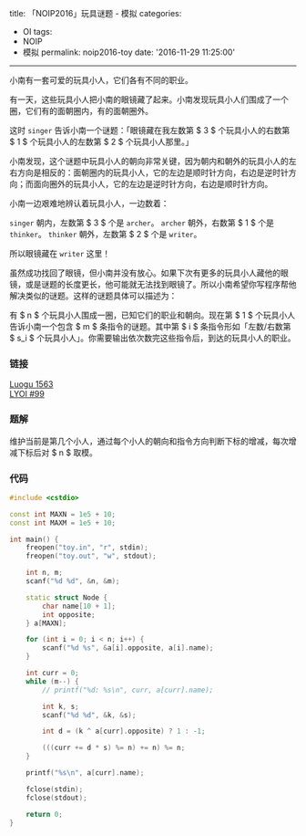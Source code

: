 title: 「NOIP2016」玩具谜题 - 模拟
categories:
  - OI
tags:
  - NOIP
  - 模拟
permalink: noip2016-toy
date: '2016-11-29 11:25:00'
---

小南有一套可爱的玩具小人，它们各有不同的职业。

有一天，这些玩具小人把小南的眼镜藏了起来。小南发现玩具小人们围成了一个圈，它们有的面朝圈内，有的面朝圈外。

这时 `singer` 告诉小南一个谜题：「眼镜藏在我左数第 $ 3 $ 个玩具小人的右数第 $ 1 $ 个玩具小人的左数第 $ 2 $ 个玩具小人那里。」

小南发现，这个谜题中玩具小人的朝向非常关键，因为朝内和朝外的玩具小人的左右方向是相反的：面朝圈内的玩具小人，它的左边是顺时针方向，右边是逆时针方向；而面向圈外的玩具小人，它的左边是逆时针方向，右边是顺时针方向。

小南一边艰难地辨认着玩具小人，一边数着：

`singer` 朝内，左数第 $ 3 $ 个是 `archer`。
`archer` 朝外，右数第 $ 1 $ 个是 `thinker`。
`thinker` 朝外，左数第 $ 2 $ 个是 `writer`。

所以眼镜藏在 `writer` 这里！

虽然成功找回了眼镜，但小南并没有放心。如果下次有更多的玩具小人藏他的眼镜，或是谜题的长度更长，他可能就无法找到眼镜了。所以小南希望你写程序帮他解决类似的谜题。这样的谜题具体可以描述为：

有 $ n $ 个玩具小人围成一圈，已知它们的职业和朝向。现在第 $ 1 $ 个玩具小人告诉小南一个包含 $ m $ 条指令的谜题。其中第 $ i $ 条指令形如「左数/右数第 $ s_i $ 个玩具小人」。你需要输出依次数完这些指令后，到达的玩具小人的职业。

<!-- more -->

### 链接

[Luogu 1563](https://www.luogu.org/problem/show?pid=1563)  
[LYOI #99](https://ly.men.ci/problem/99)

### 题解

维护当前是第几个小人，通过每个小人的朝向和指令方向判断下标的增减，每次增减下标后对 $ n $ 取模。

### 代码

```cpp
#include <cstdio>

const int MAXN = 1e5 + 10;
const int MAXM = 1e5 + 10;

int main() {
    freopen("toy.in", "r", stdin);
    freopen("toy.out", "w", stdout);

    int n, m;
    scanf("%d %d", &n, &m);

    static struct Node {
        char name[10 + 1];
        int opposite;
    } a[MAXN];

    for (int i = 0; i < n; i++) {
        scanf("%d %s", &a[i].opposite, a[i].name);
    }

    int curr = 0;
    while (m--) {
        // printf("%d: %s\n", curr, a[curr].name);

        int k, s;
        scanf("%d %d", &k, &s);

        int d = (k ^ a[curr].opposite) ? 1 : -1;

        (((curr += d * s) %= n) += n) %= n;
    }

    printf("%s\n", a[curr].name);

    fclose(stdin);
    fclose(stdout);

    return 0;
}
```